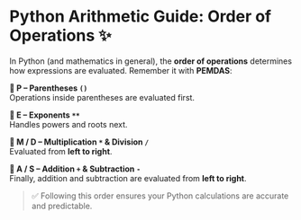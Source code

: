 # Python Arithmetic Guide: Order of Operations ✨

In Python (and mathematics in general), the **order of operations** determines how expressions are evaluated. Remember it with **PEMDAS**:

**🔹 P – Parentheses `()`**  
Operations inside parentheses are evaluated first.

**🔹 E – Exponents `**`**  
Handles powers and roots next.

**🔹 M / D – Multiplication `*` & Division `/`**  
Evaluated from **left to right**.

**🔹 A / S – Addition `+` & Subtraction `-`**  
Finally, addition and subtraction are evaluated from **left to right**.

> ✅ Following this order ensures your Python calculations are accurate and predictable.
